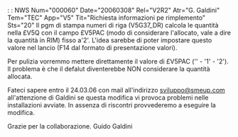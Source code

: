  :  : NWS Num="000060" Date="20060308" Rel="V2R2" Atr="G. Galdini" Tem="TEC" App="V5" Tit="Richiesta informazioni pe rimplemento" Sts="20"
Il pgm di stampa numeri di riga (V5G37_DR) calcola le quantità nella £V5Q con il campo £V5PAC (modo
di considerare l'allocato, vale a dire la quantità in RIM) fisso a'2'.
L'idea sarebbe di poter impostare questo valore nel lancio (F14 dal formato di presentazione valori).

Per pulizia vorremmo mettere direttamente il valore di £V5PAC ('' - '1' - '2').
Il problema è che il defalut diventerebbe NON considerare la quantità allocata.

Fateci sapere entro il 24.03.06 con mail all'indirizzo sviluppo@smeup.com all'attenzione di Galdini
se questa modifica vi provoca problemi nelle installazioni avviate.
In assenza di riscontri provvederemo a eseguire la modifica.

Grazie per la collaborazione.
Guido Galdini
